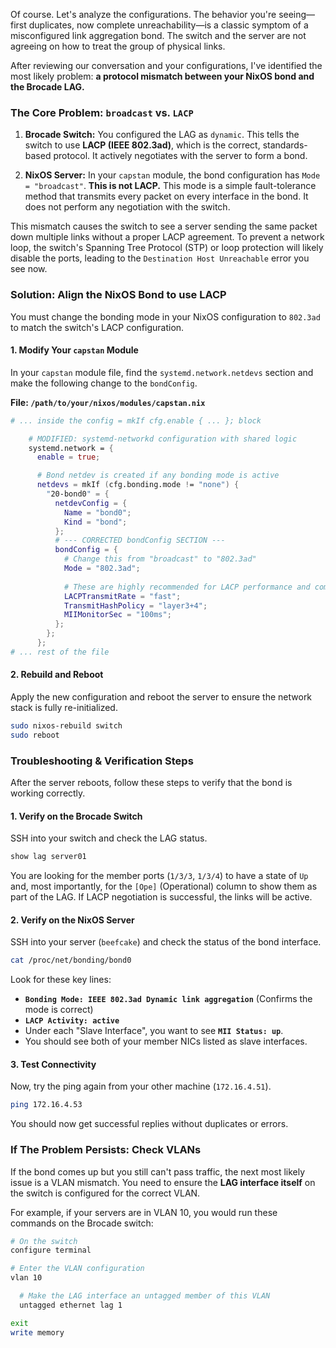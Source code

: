 Of course. Let's analyze the configurations. The behavior you're seeing—first duplicates, now complete unreachability—is a classic symptom of a misconfigured link aggregation bond. The switch and the server are not agreeing on how to treat the group of physical links.

After reviewing our conversation and your configurations, I've identified the most likely problem: **a protocol mismatch between your NixOS bond and the Brocade LAG.**

### The Core Problem: `broadcast` vs. `LACP`

1.  **Brocade Switch:** You configured the LAG as `dynamic`. This tells the switch to use **LACP (IEEE 802.3ad)**, which is the correct, standards-based protocol. It actively negotiates with the server to form a bond.

2.  **NixOS Server:** In your `capstan` module, the bond configuration has `Mode = "broadcast"`. **This is not LACP.** This mode is a simple fault-tolerance method that transmits every packet on every interface in the bond. It does not perform any negotiation with the switch.

This mismatch causes the switch to see a server sending the same packet down multiple links without a proper LACP agreement. To prevent a network loop, the switch's Spanning Tree Protocol (STP) or loop protection will likely disable the ports, leading to the `Destination Host Unreachable` error you see now.

### **Solution: Align the NixOS Bond to use LACP**

You must change the bonding mode in your NixOS configuration to `802.3ad` to match the switch's LACP configuration.

#### 1. Modify Your `capstan` Module

In your `capstan` module file, find the `systemd.network.netdevs` section and make the following change to the `bondConfig`.

**File: `/path/to/your/nixos/modules/capstan.nix`**

```nix
# ... inside the config = mkIf cfg.enable { ... }; block

    # MODIFIED: systemd-networkd configuration with shared logic
    systemd.network = {
      enable = true;

      # Bond netdev is created if any bonding mode is active
      netdevs = mkIf (cfg.bonding.mode != "none") {
        "20-bond0" = {
          netdevConfig = {
            Name = "bond0";
            Kind = "bond";
          };
          # --- CORRECTED bondConfig SECTION ---
          bondConfig = {
            # Change this from "broadcast" to "802.3ad"
            Mode = "802.3ad";
            
            # These are highly recommended for LACP performance and compatibility
            LACPTransmitRate = "fast";
            TransmitHashPolicy = "layer3+4";
            MIIMonitorSec = "100ms";
          };
        };
      };
# ... rest of the file
```

#### 2. Rebuild and Reboot

Apply the new configuration and reboot the server to ensure the network stack is fully re-initialized.

```bash
sudo nixos-rebuild switch
sudo reboot
```

### **Troubleshooting & Verification Steps**

After the server reboots, follow these steps to verify that the bond is working correctly.

#### 1. Verify on the Brocade Switch

SSH into your switch and check the LAG status.

```bash
show lag server01
```

You are looking for the member ports (`1/3/3`, `1/3/4`) to have a state of `Up` and, most importantly, for the `[Ope]` (Operational) column to show them as part of the LAG. If LACP negotiation is successful, the links will be active.

#### 2. Verify on the NixOS Server

SSH into your server (`beefcake`) and check the status of the bond interface.

```bash
cat /proc/net/bonding/bond0
```

Look for these key lines:
* **`Bonding Mode: IEEE 802.3ad Dynamic link aggregation`** (Confirms the mode is correct)
* **`LACP Activity: active`**
* Under each "Slave Interface", you want to see **`MII Status: up`**.
* You should see both of your member NICs listed as slave interfaces.

#### 3. Test Connectivity

Now, try the ping again from your other machine (`172.16.4.51`).

```bash
ping 172.16.4.53
```

You should now get successful replies without duplicates or errors.

### If The Problem Persists: Check VLANs

If the bond comes up but you still can't pass traffic, the next most likely issue is a VLAN mismatch. You need to ensure the **LAG interface itself** on the switch is configured for the correct VLAN.

For example, if your servers are in VLAN 10, you would run these commands on the Brocade switch:
```bash
# On the switch
configure terminal

# Enter the VLAN configuration
vlan 10

  # Make the LAG interface an untagged member of this VLAN
  untagged ethernet lag 1

exit
write memory
```
